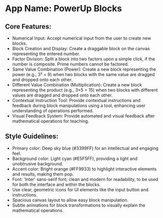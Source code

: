# **App Name**: PowerUp Blocks

## Core Features:

- Numerical Input: Accept numerical input from the user to create new blocks.
- Block Creation and Display: Create a draggable block on the canvas representing the entered number. 
- Factor Division: Split a block into two factors upon a simple click, if the number is composite. Prime numbers cannot be factored.
- Same Value Combination (Power): Create a new block representing the power (e.g., 3² = 9) when two blocks with the same value are dragged and dropped onto each other.
- Different Value Combination (Multiplication): Create a new block representing the product (e.g., 3×5 = 15) when two blocks with different values are dragged and dropped onto each other.
- Contextual Instruction Tool: Provide contextual instructions and feedback during block manipulations using a tool, enhancing user understanding of operations performed.
- Visual Feedback System: Provide automated and visual feedback after mathematical operations for teaching.

## Style Guidelines:

- Primary color: Deep sky blue (#3399FF) for an intellectual and engaging feel.
- Background color: Light cyan (#E5F5FF), providing a light and unobtrusive background.
- Accent color: Bright orange (#FF9933) to highlight interactive elements and results, making them pop.
- Font: 'Inter' sans-serif font; clean and modern for readability, to be used for both the interface and within the blocks.
- Use clear, geometric icons for UI elements like the input button and instructions.
- Spacious canvas layout to allow easy block manipulation.
- Subtle animations for block transformations to visually explain the mathematical operations.